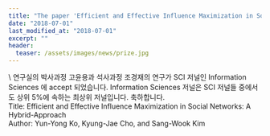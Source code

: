 ```yaml
---
title: "The paper 'Efficient and Effective Influence Maximization in Social Networks: A Hybrid-Approach' has been accepted in Information Sciences"
date: "2018-07-01"
last_modified_at: "2018-07-01"
excerpt: ""
header:
  teaser: /assets/images/news/prize.jpg
---
```

\\
연구실의 박사과정 고윤용과 석사과정 조경재의 연구가 SCI 저널인 Information Sciences 에 accept 되었습니다. Information Sciences 저널은 SCI 저널들 중에서도 상위 5%에 속하는 최상위 저널입니다. 축하합니다.<br>Title: Efficient and Effective Influence Maximization in Social Networks: A Hybrid-Approach<br>Author: Yun-Yong Ko, Kyung-Jae Cho, and Sang-Wook Kim
